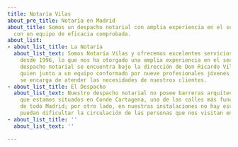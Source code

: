```yaml
---
title: Notaría Vilas
about_pre_title: Notaría en Madrid
about_title: Somos un despacho notarial con amplia experiencia en el sector y trabajamos
  con un equipo de eficacia comprobada.
about_list:
- about_list_title: La Notaría
  about_list_text: Somos Notaría Vilas y ofrecemos excelentes servicios profesionales
    desde 1996, lo que nos ha otorgado una amplia experiencia en el sector. Nuestro
    despacho notarial se encuentra bajo la dirección de Don Ricardo Vilas de Escauriaza,
    quien junto a un equipo conformado por nueve profesionales jóvenes y eficaces,
    se encarga de atender las necesidades de nuestros clientes.
- about_list_title: El Despacho
  about_list_text: Nuestro despacho notarial no posee barreras arquitectónicas, ya
    que estamos situados en Conde Cartagena, una de las calles más funcionales y accesibles
    de todo Madrid; por otro lado, en nuestras instalaciones no hay escalones que
    puedan dificultar la circulación de las personas que nos visitan en silla de ruedas.
- about_list_title: ''
  about_list_text: ''

---
```

<AboutList 
    :title="$page.frontmatter.about_title" 
    :pretitle="$page.frontmatter.about_pre_title"
    :list="$page.frontmatter.about_list" />
<Contact />